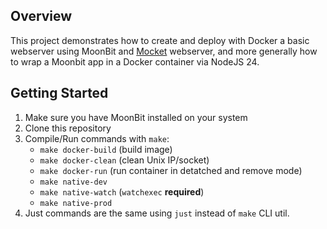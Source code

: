 ## Overview

This project demonstrates how to create and deploy with Docker a basic webserver using MoonBit and [Mocket](https://mooncakes.io/docs/oboard/mocket) webserver, and more generally how to wrap a Moonbit app in a Docker container via NodeJS 24.

## Getting Started

1. Make sure you have MoonBit installed on your system
2. Clone this repository
3. Compile/Run commands with `make`:
    - `make docker-build` (build image)
    - `make docker-clean` (clean Unix IP/socket)
    - `make docker-run` (run container in detatched and remove mode)
    - `make native-dev`
    - `make native-watch` (`watchexec` **required**)
    - `make native-prod`
4. Just commands are the same using `just` instead of `make` CLI util.